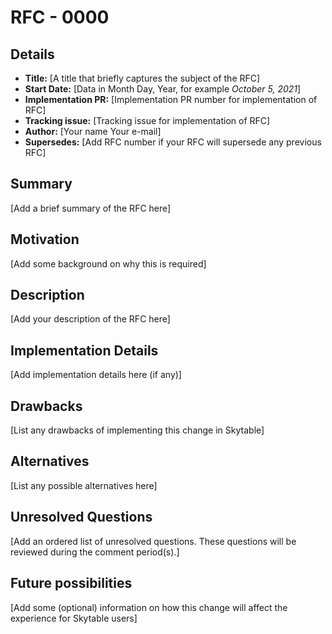 # RFC - 0000

## Details

- **Title:** [A title that briefly captures the subject of the RFC]
- **Start Date:** [Data in Month Day, Year, for example _October 5, 2021_]
- **Implementation PR:** [Implementation PR number for implementation of RFC]
- **Tracking issue:** [Tracking issue for implementation of RFC]
- **Author:** [Your name Your e-mail]
- **Supersedes:** [Add RFC number if your RFC will supersede any previous RFC]

## Summary

[Add a brief summary of the RFC here]

## Motivation

[Add some background on why this is required]

## Description

[Add your description of the RFC here]

## Implementation Details

[Add implementation details here (if any)]

## Drawbacks

[List any drawbacks of implementing this change in Skytable]

## Alternatives

[List any possible alternatives here]

## Unresolved Questions

[Add an ordered list of unresolved questions. These questions will be reviewed during the comment period(s).]

## Future possibilities

[Add some (optional) information on how this change will affect the experience for Skytable users]
